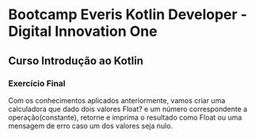 # Bootcamp Everis Kotlin Developer - Digital Innovation One



## Curso Introdução ao Kotlin



### Exercício Final

Com os conhecimentos aplicados anteriormente, vamos criar uma calculadora que dado dois valores Float? e um número correspondente a operação(constante), retorne e imprima o resultado como Float ou uma mensagem de erro caso um dos valores seja nulo.
